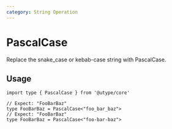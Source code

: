 ```yaml
---
category: String Operation
---
```


# PascalCase

<TypeInfo category="String Operation" />

Replace the snake_case or kebab-case string with PascalCase.

## Usage

```ts{3,5}
import type { PascalCase } from '@utype/core'

// Expect: "FooBarBaz"
type FooBarBaz = PascalCase<"foo_bar_baz">
// Expect: "FooBarBaz"
type FooBarBaz = PascalCase<"foo-bar-baz">
```
